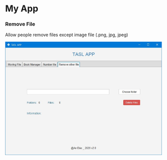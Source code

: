 # My App
### Remove File
Allow people remove files except image file (.png, jpg, jpeg)

![RemoveOtherFile](image/RemoveOtherFile.JPG ) <!-- .element width="20%" height="20%"-->
